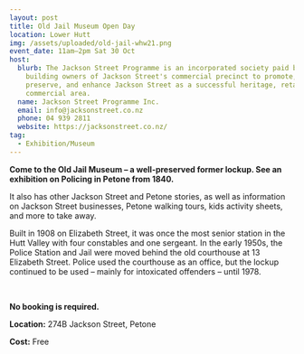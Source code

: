 ```yaml
---
layout: post
title: Old Jail Museum Open Day
location: Lower Hutt
img: /assets/uploaded/old-jail-whw21.png
event_date: 11am–2pm Sat 30 Oct
host:
  blurb: The Jackson Street Programme is an incorporated society paid by the
    building owners of Jackson Street's commercial precinct to promote,
    preserve, and enhance Jackson Street as a successful heritage, retail, and
    commercial area.
  name: Jackson Street Programme Inc.
  email: info@jacksonstreet.co.nz
  phone: 04 939 2811
  website: https://jacksonstreet.co.nz/
tag:
  - Exhibition/Museum
---
```

**Come to the Old Jail Museum – a well-preserved former lockup. See an exhibition on Policing in Petone from 1840.** 

It also has other Jackson Street and Petone stories, as well as information on Jackson Street businesses, Petone walking tours, kids activity sheets, and more to take away. 

Built in 1908 on Elizabeth Street, it was once the most senior station in the Hutt Valley with four constables and one sergeant. In the early 1950s, the Police Station and Jail were moved behind the old courthouse at 13 Elizabeth Street. Police used the courthouse as an office, but the lockup continued to be used – mainly for intoxicated offenders – until 1978.

<br>

**No booking is required.** 

**Location:** 274B Jackson Street, Petone

**Cost:** Free
